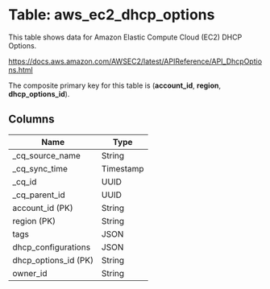 # Table: aws_ec2_dhcp_options

This table shows data for Amazon Elastic Compute Cloud (EC2) DHCP Options.

https://docs.aws.amazon.com/AWSEC2/latest/APIReference/API_DhcpOptions.html

The composite primary key for this table is (**account_id**, **region**, **dhcp_options_id**).

## Columns

| Name          | Type          |
| ------------- | ------------- |
|_cq_source_name|String|
|_cq_sync_time|Timestamp|
|_cq_id|UUID|
|_cq_parent_id|UUID|
|account_id (PK)|String|
|region (PK)|String|
|tags|JSON|
|dhcp_configurations|JSON|
|dhcp_options_id (PK)|String|
|owner_id|String|